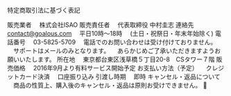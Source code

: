 特定商取引法に基づく表記

販売業者
　株式会社ISAO
販売責任者
　代表取締役 中村圭志
連絡先
　contact@goalous.com
　平日10時～18時
　(土日・祝祭日・年末年始除く)
電話番号
　03-5825-5709
　電話でのお問い合わせは受け付けておりません。
　サポートはメールのみとなります。
　あらかじめご了承いただきますようお願いいたします。
所在地
　東京都台東区浅草橋５丁目20-8　CSタワー７階
販売価格
　2016年9月より有料サービス開始予定
お支払い方法（予定）
　クレジットカード決済
　口座振り込み
引渡し時期
　即時
キャンセル・返品について
　商品の性質上、購入後のキャンセル・返品は原則お受けできません。

